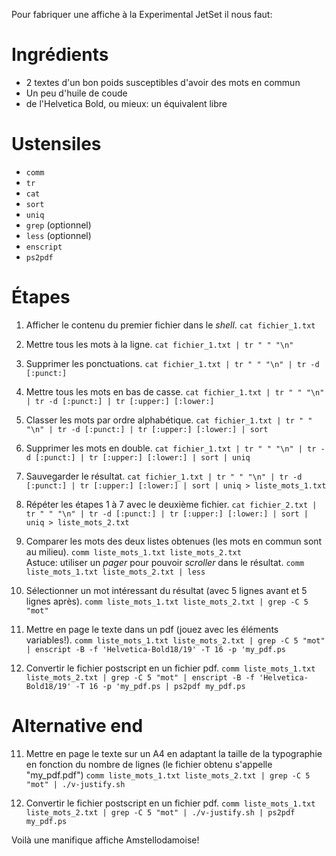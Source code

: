 Pour fabriquer une affiche à la Experimental JetSet il nous faut:

Ingrédients
===========

- 2 textes d'un bon poids susceptibles d'avoir des mots en commun
- Un peu d'huile de coude
- de l'Helvetica Bold, ou mieux: un équivalent libre

Ustensiles
==========

- `comm`
- `tr`
- `cat`
- `sort`
- `uniq`
- `grep` (optionnel)
- `less` (optionnel)
- `enscript`
- `ps2pdf`

Étapes
======

01. Afficher le contenu du premier fichier dans le *shell*.
    `cat fichier_1.txt`

02. Mettre tous les mots à la ligne.
    `cat fichier_1.txt | tr " " "\n"`

03. Supprimer les ponctuations.
    `cat fichier_1.txt | tr " " "\n" | tr -d [:punct:]`

04. Mettre tous les mots en bas de casse.
    `cat fichier_1.txt | tr " " "\n" | tr -d [:punct:] | tr [:upper:] [:lower:]`

05. Classer les mots par ordre alphabétique.
    `cat fichier_1.txt | tr " " "\n" | tr -d [:punct:] | tr [:upper:] [:lower:] | sort`

06. Supprimer les mots en double.
    `cat fichier_1.txt | tr " " "\n" | tr -d [:punct:] | tr [:upper:] [:lower:] | sort | uniq`

07. Sauvegarder le résultat.
    `cat fichier_1.txt | tr " " "\n" | tr -d [:punct:] | tr [:upper:] [:lower:] | sort | uniq > liste_mots_1.txt`

08. Répéter les étapes 1 à 7 avec le deuxième fichier.
    `cat fichier_2.txt | tr " " "\n" | tr -d [:punct:] | tr [:upper:] [:lower:] | sort | uniq > liste_mots_2.txt`

09. Comparer les mots des deux listes obtenues (les mots en commun sont au milieu).
    `comm liste_mots_1.txt liste_mots_2.txt`  
    Astuce: utiliser un *pager* pour pouvoir *scroller* dans le résultat.
    `comm liste_mots_1.txt liste_mots_2.txt | less`

10. Sélectionner un mot intéressant du résultat (avec 5 lignes avant et 5 lignes après).
    `comm liste_mots_1.txt liste_mots_2.txt | grep -C 5 "mot"`

11. Mettre en page le texte dans un pdf (jouez avec les éléments variables!).
    `comm liste_mots_1.txt liste_mots_2.txt | grep -C 5 "mot" | enscript -B -f 'Helvetica-Bold18/19' -T 16 -p 'my_pdf.ps`
    
12. Convertir le fichier postscript en un fichier pdf.
    `comm liste_mots_1.txt liste_mots_2.txt | grep -C 5 "mot" | enscript -B -f 'Helvetica-Bold18/19' -T 16 -p 'my_pdf.ps | ps2pdf my_pdf.ps`


Alternative end
===============

11. Mettre en page le texte sur un A4 en adaptant la taille de la typographie en fonction du nombre de lignes (le fichier obtenu s'appelle "my_pdf.pdf")
    `comm liste_mots_1.txt liste_mots_2.txt | grep -C 5 "mot" | ./v-justify.sh`

12. Convertir le fichier postscript en un fichier pdf.
    `comm liste_mots_1.txt liste_mots_2.txt | grep -C 5 "mot" | ./v-justify.sh | ps2pdf my_pdf.ps`

Voilà une manifique affiche Amstellodamoise!
